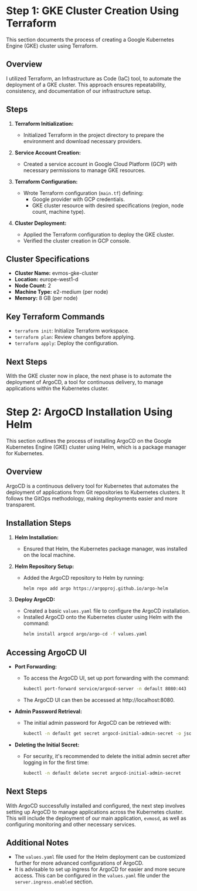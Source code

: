 # Step 1: GKE Cluster Creation Using Terraform

This section documents the process of creating a Google Kubernetes Engine (GKE) cluster using Terraform. 

## Overview

I utilized Terraform, an Infrastructure as Code (IaC) tool, to automate the deployment of a GKE cluster. This approach ensures repeatability, consistency, and documentation of our infrastructure setup.

## Steps

1. **Terraform Initialization:**
   - Initialized Terraform in the project directory to prepare the environment and download necessary providers.

2. **Service Account Creation:**
   - Created a service account in Google Cloud Platform (GCP) with necessary permissions to manage GKE resources.

3. **Terraform Configuration:**
   - Wrote Terraform configuration (`main.tf`) defining:
     - Google provider with GCP credentials.
     - GKE cluster resource with desired specifications (region, node count, machine type).

4. **Cluster Deployment:**
   - Applied the Terraform configuration to deploy the GKE cluster.
   - Verified the cluster creation in GCP console.

## Cluster Specifications

- **Cluster Name:** evmos-gke-cluster
- **Location:** europe-west1-d
- **Node Count:** 2
- **Machine Type:** e2-medium (per node)
- **Memory:** 8 GB (per node)

## Key Terraform Commands

- `terraform init`: Initialize Terraform workspace.
- `terraform plan`: Review changes before applying.
- `terraform apply`: Deploy the configuration.

## Next Steps

With the GKE cluster now in place, the next phase is to automate the deployment of ArgoCD, a tool for continuous delivery, to manage applications within the Kubernetes cluster.

# Step 2: ArgoCD Installation Using Helm

This section outlines the process of installing ArgoCD on the Google Kubernetes Engine (GKE) cluster using Helm, which is a package manager for Kubernetes.

## Overview

ArgoCD is a continuous delivery tool for Kubernetes that automates the deployment of applications from Git repositories to Kubernetes clusters. It follows the GitOps methodology, making deployments easier and more transparent.

## Installation Steps

1. **Helm Installation:**
   - Ensured that Helm, the Kubernetes package manager, was installed on the local machine.

2. **Helm Repository Setup:**
   - Added the ArgoCD repository to Helm by running:
     ```bash
     helm repo add argo https://argoproj.github.io/argo-helm
     ```

3. **Deploy ArgoCD:**
   - Created a basic `values.yaml` file to configure the ArgoCD installation.
   - Installed ArgoCD onto the Kubernetes cluster using Helm with the command:
     ```bash
     helm install argocd argo/argo-cd -f values.yaml
     ```

## Accessing ArgoCD UI

- **Port Forwarding:**
  - To access the ArgoCD UI, set up port forwarding with the command:
    ```bash
    kubectl port-forward service/argocd-server -n default 8080:443
    ```
  - The ArgoCD UI can then be accessed at http://localhost:8080.

- **Admin Password Retrieval:**
  - The initial admin password for ArgoCD can be retrieved with:
    ```bash
    kubectl -n default get secret argocd-initial-admin-secret -o jsonpath="{.data.password}" | base64 -d
    ```

- **Deleting the Initial Secret:**
  - For security, it's recommended to delete the initial admin secret after logging in for the first time:
    ```bash
    kubectl -n default delete secret argocd-initial-admin-secret
    ```

## Next Steps

With ArgoCD successfully installed and configured, the next step involves setting up ArgoCD to manage applications across the Kubernetes cluster. This will include the deployment of our main application, `evmosd`, as well as configuring monitoring and other necessary services.

## Additional Notes

- The `values.yaml` file used for the Helm deployment can be customized further for more advanced configurations of ArgoCD.
- It is advisable to set up ingress for ArgoCD for easier and more secure access. This can be configured in the `values.yaml` file under the `server.ingress.enabled` section.

